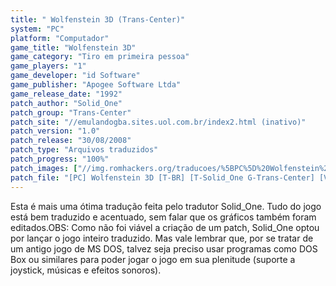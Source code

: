 ```yaml
---
title: " Wolfenstein 3D (Trans-Center)"
system: "PC"
platform: "Computador"
game_title: "Wolfenstein 3D"
game_category: "Tiro em primeira pessoa"
game_players: "1"
game_developer: "id Software"
game_publisher: "Apogee Software Ltda"
game_release_date: "1992"
patch_author: "Solid_One"
patch_group: "Trans-Center"
patch_site: "//emulandogba.sites.uol.com.br/index2.html (inativo)"
patch_version: "1.0"
patch_release: "30/08/2008"
patch_type: "Arquivos traduzidos"
patch_progress: "100%"
patch_images: ["//img.romhackers.org/traducoes/%5BPC%5D%20Wolfenstein%203D%20-%20Trans-Center%20-%201.png","//img.romhackers.org/traducoes/%5BPC%5D%20Wolfenstein%203D%20-%20Trans-Center%20-%202.gif","//img.romhackers.org/traducoes/%5BPC%5D%20Wolfenstein%203D%20-%20Trans-Center%20-%203.gif"]
patch_file: "[PC] Wolfenstein 3D [T-BR] [T-Solid_One G-Trans-Center] [V-1.0 P-100% A-2008].zip"
---
```

Esta é mais uma ótima tradução feita pelo tradutor Solid_One. Tudo do jogo está bem traduzido e acentuado, sem falar que os gráficos também foram editados.OBS: Como não foi viável a criação de um patch, Solid_One optou por lançar o jogo inteiro traduzido. Mas vale lembrar que, por se tratar de um antigo jogo de MS DOS, talvez seja preciso usar programas como DOS Box ou similares para poder jogar o jogo em sua plenitude (suporte a joystick, músicas e efeitos sonoros).